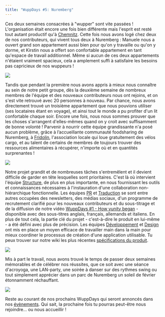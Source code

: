 ```yaml
---
title: "WuppDays #5: Nuremberg"
---
```


Ces deux semaines consacrées à "wupper" sont vite passées ! L'organisation était encore une fois bien différente mais l'esprit est resté tout autant productif qu'à [Chemnitz](https://project.yunity.org/blog/post/slug). Cette fois nous avons logé chez deux de nos contributeurs, qui vivent tous deux à Nuremberg : Manuele nous a ouvert grand son appartement aussi bien pour qu'on y travaille ou qu'on y dorme, et Kirstin nous a offert son confortable appartement en tant qu'espace de travail additionnel. Même si aucun de ces deux appartements n'étaient vraiment spacieux, cela a amplement suffi à satisfaire les besoins pas capricieux de nos wuppeurs !

![](/storage/app/media/blog/NUREMBERG_productiveatkirstins.jpg)

Tandis que pendant la première nous avons appris à mieux nous connaître au sein de notre petit groupe, dès la deuxième semaine de nombreux membres de l'équipe et des nouveaux contributeurs nous ont rejoins, et on s'est vite retrouvé avec 20 personnes à nouveau. Par chance, nous avons directement trouvé un troisième appartement que nous pouvions utiliser (ses locataires étant en voyage), et ainsi tout le monde a pu profiter d'un lit confortable chaque soir. Encore une fois, nous nous sommes prouver que les choses s'arrangent d'elles-mêmes quand on y croit avec suffisamment de bonne volonté ! Parvenir à nourrir cette équipe grandissante n'a posé aucun problème, grâce à l’accueillante communauté foodsharing de Nuremberg, à [Fridolin](http://ibikenbg.de/), l'association locale qui loue gratuitement des vélos cargo, et au talent de certains de membres de toujours trouver des ressources alimentaires à récupérer, n'importe où et en quantités surprenantes !


![](/storage/app/media/blog/NUREMBERG_foodforLAN.jpg)

Notre projet grandit et de nombreuses tâches s'entremêlent et il devient difficile de garder en tête lesquelles sont prioritaires. C'est là où intervient l'équipe [Structure](https://yunity.atlassian.net/wiki/display/YUN/Structure+Team), de plus en plus importante, en nous fournissant les outils et connaissances nécessaires à l'instauration d'une collaboration non-hiérarchique fonctionnelle. Les équipes [PR](https://yunity.atlassian.net/wiki/display/YUN/PR+Team) et [Traduction](https://yunity.atlassian.net/wiki/display/YUN/Translation+Team) se sont entre autres occupées des newsletters, des médias sociaux, d'un programme de recrutement clarifié pour les nouveaux contributeurs et du sous-titrage et de la diffusion de notre vidéo [WuppDays #1 - How yunity began](https://www.youtube.com/watch?v=AzzD5uvlLqU) - disponible avec des sous-titres anglais, français, allemands et italiens.
En plus de tout cela, la partie clé du projet - c'est-à-dire le produit en lui-même - a été défini avec plus de précision. Les équipes [Développement](https://yunity.atlassian.net/wiki/display/YUN/Development+Team) et [Design](https://yunity.atlassian.net/wiki/display/YUN/Design+Team) ont mis en place un moyen efficace de travailler main dans la main pour mieux coordiner le processus de création d'une application utilisable. Tu peux trouver sur notre wiki les plus récentes [spécifications du produit](https://yunity.atlassian.net/wiki/display/YUN/Product+Team).

![](/storage/app/media/blog/NUREMBERG_laptops.jpg)

Mis à part le travail, nous avons trouvé le temps de passer deux semaines mémorables et de célébrer nos réussites, que ce soit avec une séance d'acroyoga, une LAN-party, une soirée à danser sur des rythmes swing ou tout simplement apprécier dans un parc de Nuremberg un soleil de février étonnamment réchauffant. 

![](/storage/app/media/blog/NUREMBERG_acroyoga.jpg)

Reste au courant de nos prochains WuppDays qui seront annoncés dans nos [évènements](https://project.yunity.org/events). Qui sait, la prochaine fois tu pourras peut-être nous rejoindre... ou nous accueillir !